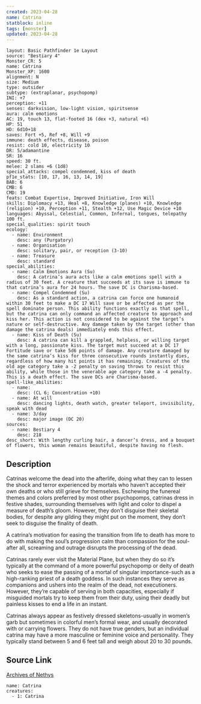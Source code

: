 ```yaml
---
created: 2023-04-28
name: Catrina
statblock: inline
tags: [monster]
updated: 2023-04-28
---
```

```statblock
layout: Basic Pathfinder 1e Layout
source: "Bestiary 4"
Monster_CR: 5
name: Catrina
Monster_XP: 1600
alignment: N
size: Medium
type: outsider
subtype: (extraplanar, psychopomp)
INI: +7
perception: +11
senses: darkvision, low-light vision, spiritsense
aura: calm emotions
AC: 19, touch 13, flat-footed 16 (dex +3, natural +6)
HP: 51
HD: 6d10+18
saves: Fort +5, Ref +8, Will +9
immune: death effects, disease, poison
resist: cold 10, electricity 10
DR: 5/adamantine
SR: 16
speed: 30 ft.
melee: 2 slams +6 (1d8)
special_attacks: compel condemned, kiss of death
pf1e_stats: [10, 17, 16, 13, 14, 19]
BAB: 6
CMB: 6
CMD: 19
feats: Combat Expertise, Improved Initiative, Iron Will
skills: Diplomacy +13, Heal +8, Knowledge (planes) +10, Knowledge (religion) +10, Perception +11, Stealth +12, Use Magic Device +10
languages: Abyssal, Celestial, Common, Infernal, tongues, telepathy 100 ft.
special_qualities: spirit touch
ecology:
  - name: Environment
    desc: any (Purgatory)
  - name: Organisation
    desc: solitary, pair, or reception (3-10)
  - name: Treasure
    desc: standard
special_abilities:
  - name: Calm Emotions Aura (Su)
    desc: A catrina’s aura acts like a calm emotions spell with a radius of 30 feet. A creature that succeeds at its save is immune to that catrina’s aura for 24 hours. The save DC is Charisma-based.
  - name: Compel Condemned (Su)
    desc: As a standard action, a catrina can force one humanoid within 30 feet to make a DC 17 Will save or be affected as per the spell dominate person. This ability functions exactly as that spell, but the catrina can only command an affected creature to approach and kiss her. This action is not considered to be against the target’s nature or self-destructive. Any damage taken by the target (other than damage the catrina deals) immediately ends this effect.
  - name: Kiss of Death (Su)
    desc: A catrina can kill a grappled, helpless, or willing target with a long, passionate kiss. The target must succeed at a DC 17 Fortitude save or take 5d6 points of damage. Any creature damaged by the same catrina’s kiss for three consecutive rounds instantly dies, regardless of how many hit points it has remaining. Creatures of the old age category take a -2 penalty on saving throws to resist this ability, while those in the venerable age category take a -4 penalty. This is a death effect. The save DCs are Charisma-based.
spell-like_abilities:
  - name:
    desc: (CL 6; Concentration +10)
  - name: At will
    desc: dancing lights, death watch, greater teleport, invisibility, speak with dead
  - name: 3/day
    desc: major image (DC 20)
sources:
  - name: Bestiary 4
    desc: 218
desc_short: With lengthy curling hair, a dancer’s dress, and a bouquet of flowers, this woman remains beautiful, despite having no flesh.
```
## Description
Catrinas welcome the dead into the afterlife, doing what they can to lessen the shock and terror experienced by mortals who haven’t accepted their own deaths or who still grieve for themselves. Eschewing the funereal themes and colors preferred by most other psychopomps, catrinas dress in festive shades, surrounding themselves with light and color to dispel a measure of death’s gloom. However, they don’t disguise their skeletal bodies, for despite any gilding they might put on the moment, they don’t seek to disguise the finality of death.

A catrina’s motivation for easing the transition from life to death has more to do with making the soul’s progression calm than compassion for the soul-after all, screaming and outrage disrupts the processing of the dead.

Catrinas rarely ever visit the Material Plane, but when they do so it’s typically at the command of a more powerful psychopomp or deity of death who seeks to ease the passing of a mortal of singular importance-such as a high-ranking priest of a death goddess. In such instances they serve as companions and ushers into the realm of the dead, not executioners. However, they’re capable of serving in both capacities, especially if misguided mortals try to keep them from their duty, using their deadly but painless kisses to end a life in an instant.

Catrinas always appear as festively dressed skeletons-usually in women’s garb but sometimes in colorful men’s formal wear, and usually decorated with or carrying flowers. They do not have true genders, but an individual catrina may have a more masculine or feminine voice and personality. They typically stand between 5 and 6 feet tall and weigh about 20 to 30 pounds.
## Source Link
[Archives of Nethys](https://aonprd.com/MonsterDisplay.aspx?ItemName=Catrina)
```encounter-table
name: Catrina
creatures:
  - 1: Catrina
```
